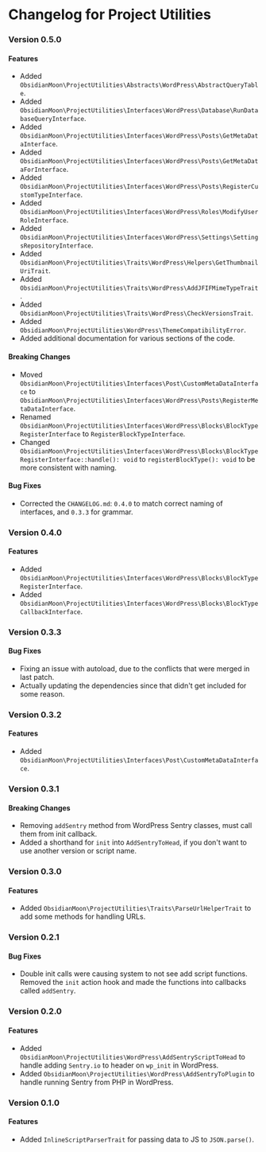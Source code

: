 Changelog for Project Utilities
===============================

### Version 0.5.0

#### Features
* Added `ObsidianMoon\ProjectUtilities\Abstracts\WordPress\AbstractQueryTable`.
* Added `ObsidianMoon\ProjectUtilities\Interfaces\WordPress\Database\RunDatabaseQueryInterface`.
* Added `ObsidianMoon\ProjectUtilities\Interfaces\WordPress\Posts\GetMetaDataInterface`.
* Added `ObsidianMoon\ProjectUtilities\Interfaces\WordPress\Posts\GetMetaDataForInterface`.
* Added `ObsidianMoon\ProjectUtilities\Interfaces\WordPress\Posts\RegisterCustomTypeInterface`.
* Added `ObsidianMoon\ProjectUtilities\Interfaces\WordPress\Roles\ModifyUserRoleInterface`.
* Added `ObsidianMoon\ProjectUtilities\Interfaces\WordPress\Settings\SettingsRepositoryInterface`.
* Added `ObsidianMoon\ProjectUtilities\Traits\WordPress\Helpers\GetThumbnailUriTrait`.
* Added `ObsidianMoon\ProjectUtilities\Traits\WordPress\AddJFIFMimeTypeTrait`.
* Added `ObsidianMoon\ProjectUtilities\Traits\WordPress\CheckVersionsTrait`.
* Added `ObsidianMoon\ProjectUtilities\WordPress\ThemeCompatibilityError`.
* Added additional documentation for various sections of the code.

#### Breaking Changes
* Moved `ObsidianMoon\ProjectUtilities\Interfaces\Post\CustomMetaDataInterface` to
  `ObsidianMoon\ProjectUtilities\Interfaces\WordPress\Posts\RegisterMetaDataInterface`.
* Renamed `ObsidianMoon\ProjectUtilities\Interfaces\WordPress\Blocks\BlockTypeRegisterInterface` to
  `RegisterBlockTypeInterface`.
* Changed `ObsidianMoon\ProjectUtilities\Interfaces\WordPress\Blocks\BlockTypeRegisterInterface::handle(): void` to
  `registerBlockType(): void` to be more consistent with naming.

#### Bug Fixes
* Corrected the `CHANGELOG.md`: `0.4.0` to match correct naming of interfaces, and `0.3.3` for grammar.

### Version 0.4.0

#### Features
* Added `ObsidianMoon\ProjectUtilities\Interfaces\WordPress\Blocks\BlockTypeRegisterInterface`.
* Added `ObsidianMoon\ProjectUtilities\Interfaces\WordPress\Blocks\BlockTypeCallbackInterface`.

### Version 0.3.3

#### Bug Fixes
* Fixing an issue with autoload, due to the conflicts that were merged in last patch.
* Actually updating the dependencies since that didn't get included for some reason.

### Version 0.3.2

#### Features
* Added `ObsidianMoon\ProjectUtilities\Interfaces\Post\CustomMetaDataInterface`.

### Version 0.3.1

#### Breaking Changes
* Removing `addSentry` method from WordPress Sentry classes, must call them from init callback.
* Added a shorthand for `init` into `AddSentryToHead`, if you don't want to use another version or script name.

### Version 0.3.0

#### Features
* Added `ObsidianMoon\ProjectUtilities\Traits\ParseUrlHelperTrait` to add some methods for handling URLs.

### Version 0.2.1

#### Bug Fixes
* Double init calls were causing system to not see add script functions. Removed the `init` action hook and made the
  functions into callbacks called `addSentry`.

### Version 0.2.0

#### Features
* Added `ObsidianMoon\ProjectUtilities\WordPress\AddSentryScriptToHead` to handle adding `Sentry.io` to header on
  `wp_init` in WordPress.
* Added `ObsidianMoon\ProjectUtilities\WordPress\AddSentryToPlugin` to handle running Sentry from PHP in WordPress.

### Version 0.1.0

#### Features
* Added `InlineScriptParserTrait` for passing data to JS to `JSON.parse()`.
